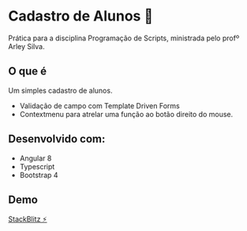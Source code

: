 # Cadastro de Alunos 👦

Prática para a disciplina Programação de Scripts, ministrada pelo profº Arley Silva.

## O que é

Um simples cadastro de alunos. 
* Validação de campo com Template Driven Forms
* Contextmenu para atrelar uma função ao botão direito do mouse.

## Desenvolvido com:

* Angular 8
* Typescript
* Bootstrap 4

## Demo
[StackBlitz ⚡️](https://stackblitz.com/edit/cadastro-de-alunos)

